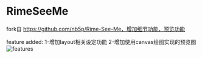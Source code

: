 # RimeSeeMe
fork自 https://github.com/nb5p/Rime-See-Me，增加细节功能，预览功能

feature added:
1-增加layout相关设定功能
2-增加使用canvas绘图实现的预览图
![features](https://user-images.githubusercontent.com/4023160/169796363-dc402c60-4bc1-42f8-8514-f4aa577c7f3f.png)

